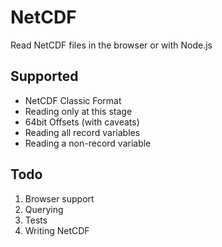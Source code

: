 # NetCDF
Read NetCDF files in the browser or with Node.js

## Supported
- NetCDF Classic Format
- Reading only at this stage
- 64bit Offsets (with caveats)
- Reading all record variables
- Reading a non-record variable

## Todo
1. Browser support
2. Querying
3. Tests
4. Writing NetCDF